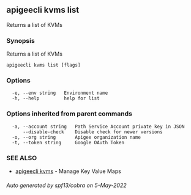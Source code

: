## apigeecli kvms list

Returns a list of KVMs

### Synopsis

Returns a list of KVMs

```
apigeecli kvms list [flags]
```

### Options

```
  -e, --env string   Environment name
  -h, --help         help for list
```

### Options inherited from parent commands

```
  -a, --account string   Path Service Account private key in JSON
      --disable-check    Disable check for newer versions
  -o, --org string       Apigee organization name
  -t, --token string     Google OAuth Token
```

### SEE ALSO

* [apigeecli kvms](apigeecli_kvms.md)	 - Manage Key Value Maps

###### Auto generated by spf13/cobra on 5-May-2022
